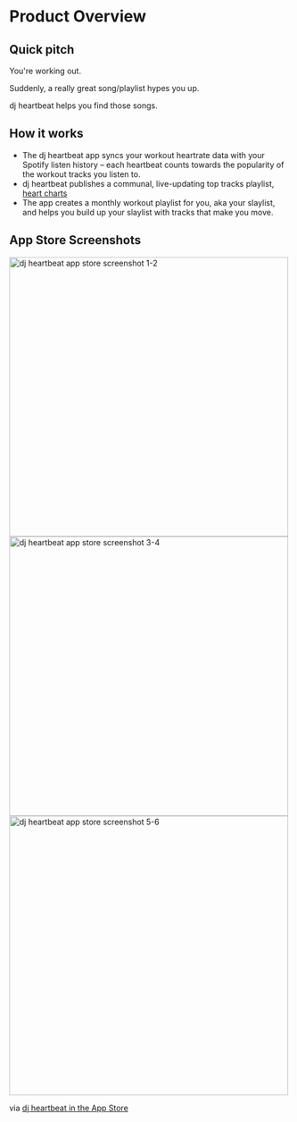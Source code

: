 
# Product Overview

## Quick pitch
You're working out. 

Suddenly, a really great song/playlist hypes you up. 

dj heartbeat helps you find those songs. 

## How it works
- The dj heartbeat app syncs your workout heartrate data with your Spotify listen history – each heartbeat counts towards the popularity of the workout tracks you listen to.
- dj heartbeat publishes a communal, live-updating top tracks playlist, [heart charts](https://open.spotify.com/playlist/5qKGiWdS6R15dnffIt95Z4?si=096b71388f3946f8)
- The app creates a monthly workout playlist for you, aka your slaylist, and helps you build up your slaylist with tracks that make you move.

## App Store Screenshots

<img width="500" alt="dj heartbeat app store screenshot 1-2" src="https://github.com/Liampronan/dj-heartbeat/assets/4316904/51885365-2f40-42b3-88bd-8ea43b782406">
<br>
<img width="500" alt="dj heartbeat app store screenshot 3-4" src="https://github.com/Liampronan/dj-heartbeat/assets/4316904/ce853557-a94f-42d9-b4a8-67e3d4cf6e82">
<br>
<img width="500" alt="dj heartbeat app store screenshot 5-6" src="https://github.com/Liampronan/dj-heartbeat/assets/4316904/92ff1d06-b813-4aa9-882c-9dc242b95fe6">

via [dj heartbeat in the App Store](https://apps.apple.com/us/app/dj-heartbeat/id6477322465)
